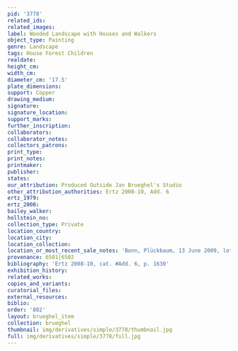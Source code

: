 ```yaml
---
pid: '3778'
related_ids: 
related_images: 
label: Wooded Landscape with Houses and Walkers
object_type: Painting
genre: Landscape
tags: House Forest Children
realdate: 
height_cm: 
width_cm: 
diameter_cm: '17.5'
plate_dimensions: 
support: Copper
drawing_medium: 
signature: 
signature_location: 
support_marks: 
further_inscription: 
collaborators: 
collaborator_notes: 
collectors_patrons: 
print_type: 
print_notes: 
printmaker: 
publisher: 
states: 
our_attribution: Produced Outside Jan Brueghel's Studio
other_attribution_authorities: Ertz 2008-10, Add. 6
ertz_1979: 
ertz_2008: 
bailey_walker: 
hollstein_no: 
collection_type: Private
location_country: 
location_city: 
location_collection: 
location_or_most_recent_sale_notes: 'Bonn, Plückbaum, 13 June 2009, lot #1441'
provenance: 6501|6502
bibliography: 'Ertz 2008-10, cat. #Add. 6, p. 1630'
exhibition_history: 
related_works: 
copies_and_variants: 
curatorial_files: 
external_resources: 
biblio: 
order: '802'
layout: brueghel_item
collection: brueghel
thumbnail: img/derivatives/simple/3778/thumbnail.jpg
full: img/derivatives/simple/3778/full.jpg
---
```

